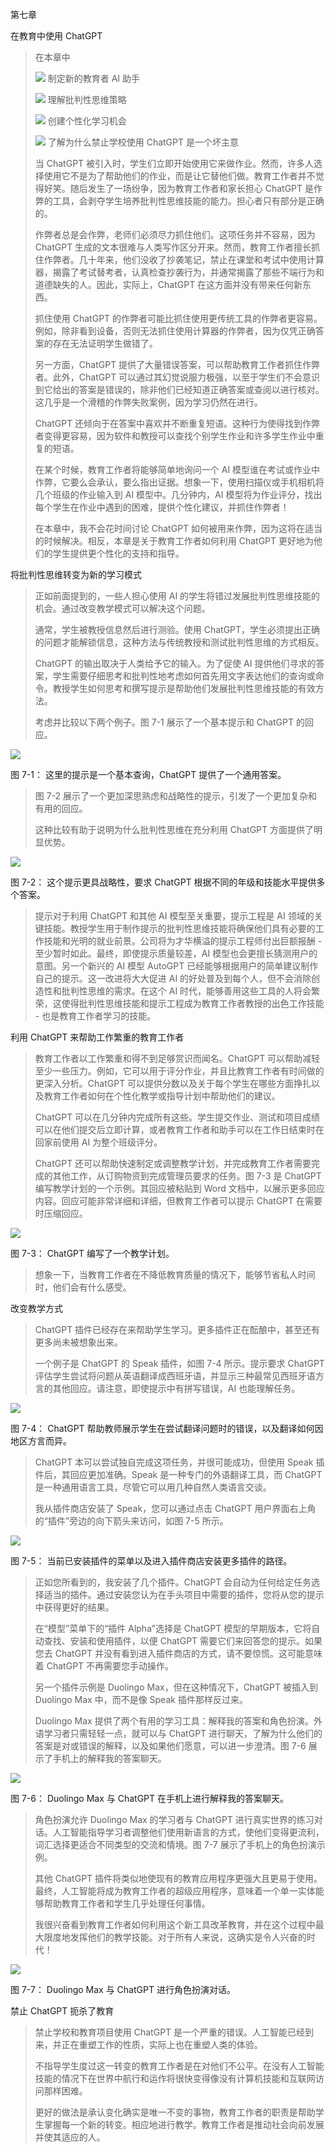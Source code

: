 第七章

在教育中使用 ChatGPT

> 在本章中
> 
> ![](img/00003.jpg) 制定新的教育者 AI 助手
> 
> ![](img/00003.jpg) 理解批判性思维策略
> 
> ![](img/00003.jpg) 创建个性化学习机会
> 
> ![](img/00003.jpg) 了解为什么禁止学校使用 ChatGPT 是一个坏主意
> 
> 当 ChatGPT 被引入时，学生们立即开始使用它来做作业。然而，许多人选择使用它不是为了帮助他们的作业，而是让它替他们做。教育工作者并不觉得好笑。随后发生了一场纷争，因为教育工作者和家长担心 ChatGPT 是作弊的工具，会剥夺学生培养批判性思维技能的能力。担心者只有部分是正确的。
> 
> 作弊者总是会作弊，老师们必须尽力抓住他们。这项任务并不容易，因为 ChatGPT 生成的文本很难与人类写作区分开来。然而，教育工作者擅长抓住作弊者。几十年来，他们没收了抄袭笔记，禁止在课堂和考试中使用计算器，揭露了考试替考者，认真检查抄袭行为，并通常揭露了那些不端行为和道德缺失的人。因此，实际上，ChatGPT 在这方面并没有带来任何新东西。
> 
> 抓住使用 ChatGPT 的作弊者可能比抓住使用更传统工具的作弊者更容易。例如，除非看到设备，否则无法抓住使用计算器的作弊者，因为仅凭正确答案的存在无法证明学生做错了。
> 
> 另一方面，ChatGPT 提供了大量错误答案，可以帮助教育工作者抓住作弊者。此外，ChatGPT 可以通过其幻觉说服力极强，以至于学生们不会意识到它给出的答案是错误的，除非他们已经知道正确答案或查阅以进行核对。这几乎是一个滑稽的作弊失败案例，因为学习仍然在进行。
> 
> ChatGPT 还倾向于在答案中喜欢并不断重复短语。这种行为使得找到作弊者变得更容易，因为软件和教授可以查找个别学生作业和许多学生作业中重复的短语。
> 
> 在某个时候，教育工作者将能够简单地询问一个 AI 模型谁在考试或作业中作弊，它要么会承认，要么指出证据。想象一下，使用扫描仪或手机相机将几个班级的作业输入到 AI 模型中。几分钟内，AI 模型将为作业评分，找出每个学生在作业中遇到的困难，提供个性化建议，并抓住作弊者！
> 
> 在本章中，我不会花时间讨论 ChatGPT 如何被用来作弊，因为这将在适当的时候解决。相反，本章是关于教育工作者如何利用 ChatGPT 更好地为他们的学生提供更个性化的支持和指导。

将批判性思维转变为新的学习模式

> 正如前面提到的，一些人担心使用 AI 的学生将错过发展批判性思维技能的机会。通过改变教学模式可以解决这个问题。
> 
> 通常，学生被教授信息然后进行测验。使用 ChatGPT，学生必须提出正确的问题才能解锁信息，这种方法与传统教授和测试批判性思维的方式相反。
> 
> ChatGPT 的输出取决于人类给予它的输入。为了促使 AI 提供他们寻求的答案，学生需要仔细思考和批判性地考虑如何首先用文字表达他们的查询或命令。教授学生如何思考和撰写提示是帮助他们发展批判性思维技能的有效方法。
> 
> 考虑并比较以下两个例子。图 7-1 展示了一个基本提示和 ChatGPT 的回应。

![](img/00052.jpg)

图 7-1： 这里的提示是一个基本查询，ChatGPT 提供了一个通用答案。

> 图 7-2 展示了一个更加深思熟虑和战略性的提示，引发了一个更加复杂和有用的回应。
> 
> 这种比较有助于说明为什么批判性思维在充分利用 ChatGPT 方面提供了明显优势。

![](img/00031.jpg)

图 7-2： 这个提示更具战略性，要求 ChatGPT 根据不同的年级和技能水平提供多个答案。

> 提示对于利用 ChatGPT 和其他 AI 模型至关重要，提示工程是 AI 领域的关键技能。教授学生用于制作提示的批判性思维技能将确保他们具有必要的工作技能和光明的就业前景。公司将为才华横溢的提示工程师付出巨额报酬 - 至少暂时如此。最终，即使提示质量较差，AI 模型也会更擅长猜测用户的意图。另一个新兴的 AI 模型 AutoGPT 已经能够根据用户的简单建议制作自己的提示。这一改进将大大促进 AI 的好处普及到每个人，但不会消除创造性和批判性思维的需求。在这个 AI 时代，能够善用这些工具的人将会繁荣，这使得批判性思维技能和提示工程成为教育工作者教授的出色工作技能 - 也是教育工作者学习的技能。

利用 ChatGPT 来帮助工作繁重的教育工作者

> 教育工作者以工作繁重和得不到足够赏识而闻名。ChatGPT 可以帮助减轻至少一些压力。例如，它可以用于评分作业，并且比教育工作者有时间做的更深入分析。ChatGPT 可以提供分数以及关于每个学生在哪些方面挣扎以及教育工作者如何在个性化教学或指导计划中帮助他们的建议。
> 
> ChatGPT 可以在几分钟内完成所有这些。学生提交作业、测试和项目成绩可以在他们提交后立即计算，或者教育工作者和助手可以在工作日结束时在回家前使用 AI 为整个班级评分。
> 
> ChatGPT 还可以帮助快速制定或调整教学计划，并完成教育工作者需要完成的其他工作，从订购物资到完成管理员要求的任务。图 7-3 是 ChatGPT 编写教学计划的一个示例。其回应被粘贴到 Word 文档中，以展示更多回应内容。回应可能非常详细和详细，但教育工作者可以提示 ChatGPT 在需要时压缩回应。

![](img/00012.jpg)

图 7-3： ChatGPT 编写了一个教学计划。

> 想象一下，当教育工作者在不降低教育质量的情况下，能够节省私人时间时，他们会有什么感受。

改变教学方式

> ChatGPT 插件已经存在来帮助学生学习。更多插件正在酝酿中，甚至还有更多尚未被想象出来。
> 
> 一个例子是 ChatGPT 的 Speak 插件，如图 7-4 所示。提示要求 ChatGPT 评估学生尝试将问题从英语翻译成西班牙语，并显示三种最常见西班牙语方言的其他回应。请注意，即使提示中有拼写错误，AI 也能理解任务。

![](img/00063.jpg)

图 7-4： ChatGPT 帮助教师展示学生在尝试翻译问题时的错误，以及翻译如何因地区方言而异。

> ChatGPT 本可以尝试独自完成这项任务，并很可能成功，但使用 Speak 插件后，其回应更加准确。Speak 是一种专门的外语翻译工具，而 ChatGPT 是一种通用语言工具，尽管它可以用几种自然人类语言交谈。
> 
> 我从插件商店安装了 Speak，您可以通过点击 ChatGPT 用户界面右上角的“插件”旁边的向下箭头来访问，如图 7-5 所示。

![](img/00041.jpg)

图 7-5： 当前已安装插件的菜单以及进入插件商店安装更多插件的路径。

> 正如您所看到的，我安装了几个插件。ChatGPT 会自动为任何给定任务选择适当的插件。通过安装您认为在手头项目中需要的插件，您将从您的提示中获得更好的结果。
> 
> 在“模型”菜单下的“插件 Alpha”选择是 ChatGPT 模型的早期版本，它将自动查找、安装和使用插件，以便 ChatGPT 需要它们来回答您的提示。如果您去 ChatGPT 并没有看到进入插件商店的方式，请不要惊慌。这可能意味着 ChatGPT 不再需要您手动操作。
> 
> 另一个插件示例是 Duolingo Max，但在这种情况下，ChatGPT 被插入到 Duolingo Max 中，而不是像 Speak 插件那样反过来。
> 
> Duolingo Max 提供了两个有用的学习工具：解释我的答案和角色扮演。外语学习者只需轻轻一点，就可以与 ChatGPT 进行聊天，了解为什么他们的答案是对或错误的解释，以及如果他们愿意，可以进一步澄清。图 7-6 展示了手机上的解释我的答案聊天。

![](img/00005.jpg)

图 7-6： Duolingo Max 与 ChatGPT 在手机上进行解释我的答案聊天。

> 角色扮演允许 Duolingo Max 的学习者与 ChatGPT 进行真实世界的练习对话。人工智能指导学习者调整他们使用新语言的方式，使他们变得更流利，词汇选择更适合不同类型的交流和情境。图 7-7 展示了手机上的角色扮演示例。
> 
> 其他 ChatGPT 插件将类似地使现有的教育应用程序更强大且更易于使用。最终，人工智能将成为教育工作者的超级应用程序，意味着一个单一实体能够帮助教育工作者和学生几乎处理任何事情。
> 
> 我很兴奋看到教育工作者如何利用这个新工具改革教育，并在这个过程中最大限度地发挥他们的教学技能。对于所有人来说，这确实是令人兴奋的时代！

![](img/00077.jpg)

图 7-7： Duolingo Max 与 ChatGPT 进行角色扮演对话。

禁止 ChatGPT 扼杀了教育

> 禁止学校和教育项目使用 ChatGPT 是一个严重的错误。人工智能已经到来，并正在重塑工作的性质，实际上也在重塑人类的体验。
> 
> 不指导学生度过这一转变的教育工作者是在对他们不公平。在没有人工智能技能的情况下在世界中航行和运作将很快变得像没有计算机技能和互联网访问那样困难。
> 
> 更好的做法是承认变化确实是唯一不变的事物，教育工作者的职责是帮助学生掌握每一个新的转变。相应地进行教学。教育工作者是推动社会向前发展并使其适应的人。
